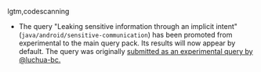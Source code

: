 lgtm,codescanning
* The query "Leaking sensitive information through an implicit intent" (`java/android/sensitive-communication`) has been promoted from experimental to the main query pack. Its results will now appear by default. The query was originally [submitted as an experimental query by @luchua-bc.](https://github.com/github/codeql/pull/4512) 